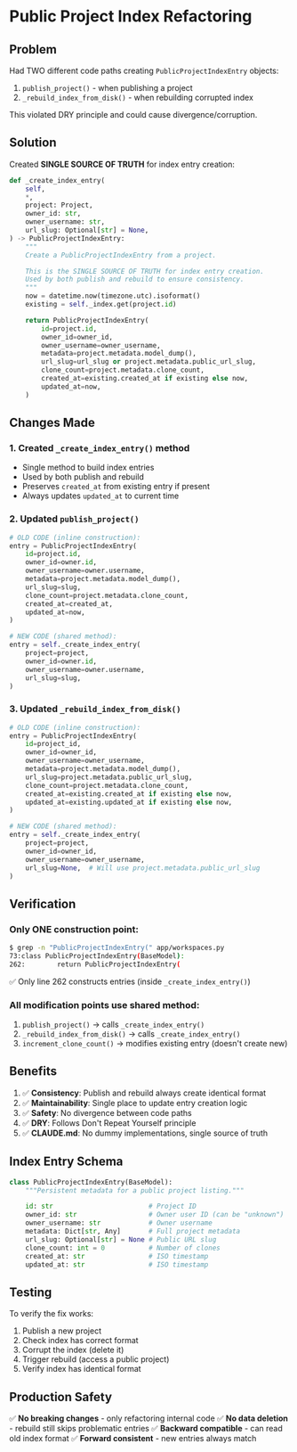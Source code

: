 # Public Project Index Refactoring

## Problem
Had TWO different code paths creating `PublicProjectIndexEntry` objects:
1. `publish_project()` - when publishing a project
2. `_rebuild_index_from_disk()` - when rebuilding corrupted index

This violated DRY principle and could cause divergence/corruption.

## Solution
Created **SINGLE SOURCE OF TRUTH** for index entry creation:

```python
def _create_index_entry(
    self,
    *,
    project: Project,
    owner_id: str,
    owner_username: str,
    url_slug: Optional[str] = None,
) -> PublicProjectIndexEntry:
    """
    Create a PublicProjectIndexEntry from a project.

    This is the SINGLE SOURCE OF TRUTH for index entry creation.
    Used by both publish and rebuild to ensure consistency.
    """
    now = datetime.now(timezone.utc).isoformat()
    existing = self._index.get(project.id)

    return PublicProjectIndexEntry(
        id=project.id,
        owner_id=owner_id,
        owner_username=owner_username,
        metadata=project.metadata.model_dump(),
        url_slug=url_slug or project.metadata.public_url_slug,
        clone_count=project.metadata.clone_count,
        created_at=existing.created_at if existing else now,
        updated_at=now,
    )
```

## Changes Made

### 1. Created `_create_index_entry()` method
- Single method to build index entries
- Used by both publish and rebuild
- Preserves `created_at` from existing entry if present
- Always updates `updated_at` to current time

### 2. Updated `publish_project()`
```python
# OLD CODE (inline construction):
entry = PublicProjectIndexEntry(
    id=project.id,
    owner_id=owner.id,
    owner_username=owner.username,
    metadata=project.metadata.model_dump(),
    url_slug=slug,
    clone_count=project.metadata.clone_count,
    created_at=created_at,
    updated_at=now,
)

# NEW CODE (shared method):
entry = self._create_index_entry(
    project=project,
    owner_id=owner.id,
    owner_username=owner.username,
    url_slug=slug,
)
```

### 3. Updated `_rebuild_index_from_disk()`
```python
# OLD CODE (inline construction):
entry = PublicProjectIndexEntry(
    id=project_id,
    owner_id=owner_id,
    owner_username=owner_username,
    metadata=project.metadata.model_dump(),
    url_slug=project.metadata.public_url_slug,
    clone_count=project.metadata.clone_count,
    created_at=existing.created_at if existing else now,
    updated_at=existing.updated_at if existing else now,
)

# NEW CODE (shared method):
entry = self._create_index_entry(
    project=project,
    owner_id=owner_id,
    owner_username=owner_username,
    url_slug=None,  # Will use project.metadata.public_url_slug
)
```

## Verification

### Only ONE construction point:
```bash
$ grep -n "PublicProjectIndexEntry(" app/workspaces.py
73:class PublicProjectIndexEntry(BaseModel):
262:        return PublicProjectIndexEntry(
```

✅ Only line 262 constructs entries (inside `_create_index_entry()`)

### All modification points use shared method:
1. `publish_project()` → calls `_create_index_entry()`
2. `_rebuild_index_from_disk()` → calls `_create_index_entry()`
3. `increment_clone_count()` → modifies existing entry (doesn't create new)

## Benefits

1. ✅ **Consistency**: Publish and rebuild always create identical format
2. ✅ **Maintainability**: Single place to update entry creation logic
3. ✅ **Safety**: No divergence between code paths
4. ✅ **DRY**: Follows Don't Repeat Yourself principle
5. ✅ **CLAUDE.md**: No dummy implementations, single source of truth

## Index Entry Schema

```python
class PublicProjectIndexEntry(BaseModel):
    """Persistent metadata for a public project listing."""

    id: str                        # Project ID
    owner_id: str                  # Owner user ID (can be "unknown")
    owner_username: str            # Owner username
    metadata: Dict[str, Any]       # Full project metadata
    url_slug: Optional[str] = None # Public URL slug
    clone_count: int = 0           # Number of clones
    created_at: str                # ISO timestamp
    updated_at: str                # ISO timestamp
```

## Testing

To verify the fix works:

1. Publish a new project
2. Check index has correct format
3. Corrupt the index (delete it)
4. Trigger rebuild (access a public project)
5. Verify index has identical format

## Production Safety

✅ **No breaking changes** - only refactoring internal code
✅ **No data deletion** - rebuild still skips problematic entries
✅ **Backward compatible** - can read old index format
✅ **Forward consistent** - new entries always match
